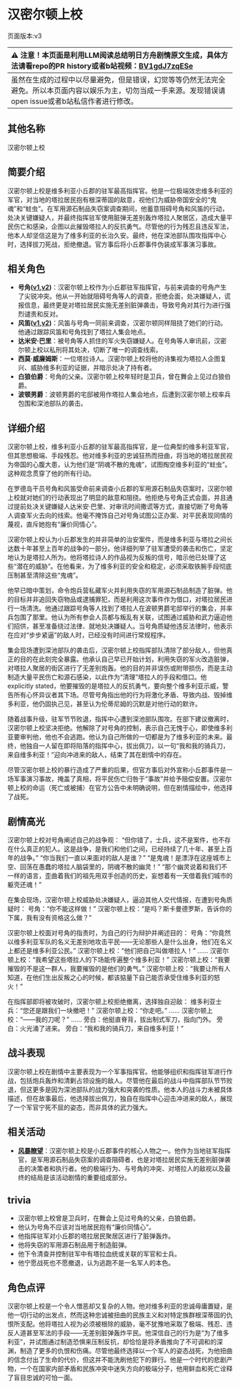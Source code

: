 # 汉密尔顿上校
页面版本:v3
 

| :warning: 注意！本页面是利用LLM阅读总结明日方舟剧情原文生成，具体方法请看repo的PR history或者b站视频：[BV1gdJ7zqESe](https://www.bilibili.com/video/BV1gdJ7zqESe/)         |
|:----------------------------|
| 虽然在生成的过程中以尽量避免，但是错误，幻觉等等仍然无法完全避免。所以本页面内容以娱乐为主，切勿当成一手来源。发现错误请open issue或者b站私信作者进行修改。|



## 其他名称
汉密尔顿上校
## 简要介绍
汉密尔顿上校是维多利亚小丘郡的驻军最高指挥官。他是一位极端效忠维多利亚的军官，对当地的塔拉居民抱有根深蒂固的敌意，视他们为威胁帝国安全的“鬼魂”和“蛀虫”。在军用源石制品失窃案调查期间，他蓄意阻碍号角和风笛的行动，处决关键嫌疑人，并最终指挥驻军使用脏弹无差别轰炸塔拉人聚居区，造成大量平民伤亡和感染，企图以此摧毁塔拉人的反抗勇气。尽管他的行为残忍且违反军法，他本人却坚信这是为了维多利亚的长治久安。最终，他在深池部队围攻指挥中心时，选择拔刀死战，拒绝撤退。官方事后将小丘郡事件伪装成军事演习事故。
## 相关角色
-   **号角([v1](../chars/char_4039_horn.md),[v2](char_4039_horn.md))**：汉密尔顿上校作为小丘郡驻军指挥官，与前来调查的号角产生了尖锐冲突。他从一开始就阻碍号角等人的调查，拒绝会面，处决嫌疑人，谎报信息，最终更是对塔拉居民实施无差别脏弹袭击，导致号角对其行为进行强烈谴责和反对。
-   **风笛([v1](../chars/char_222_bpipe.md),[v2](char_222_bpipe.md))**：风笛与号角一同前来调查，汉密尔顿同样阻挠了她们的行动。他通过跟踪风笛和号角找到了塔拉人集会地点。
-   **达米安·巴里**：被号角等人抓住的军火失窃嫌疑人。在号角等人审讯前，汉密尔顿上校以私刑将其处决，切断了唯一的调查线索。
-   **西莫·威廉姆斯**：一位塔拉诗人。汉密尔顿上校将他的诗集视为塔拉人企图复兴、威胁维多利亚的证据，并暗示处决了持有者。
-   **白狼伯爵**：号角的父亲。汉密尔顿上校年轻时是卫兵，曾在舞会上见过白狼伯爵。
-   **波顿男爵**：波顿男爵的宅邸被用作塔拉人集会地点，后遭到汉密尔顿上校率兵包围和深池部队的袭击。
## 详细介绍
汉密尔顿上校，维多利亚小丘郡的驻军最高指挥官，是一位典型的维多利亚军官，但其思想极端、手段残忍。他对维多利亚的忠诚狂热而扭曲，将当地的塔拉居民视为帝国的心腹大患，认为他们是“阴魂不散的鬼魂”，试图掏空维多利亚的“蛀虫”。这种观念贯穿了他的所有行动。

在罗德岛干员号角和风笛受命前来调查小丘郡的军用源石制品失窃案时，汉密尔顿上校就对她们的行动表现出了明显的敌意和阻挠。他拒绝与号角正式会面，并且通过提前处决关键嫌疑人达米安·巴里、对审讯时间撒谎等方式，直接切断了号角等人调查军火去向的线索。他毫不掩饰自己对号角试图公正办案、对平民表现同情的蔑视，直斥她抱有“廉价同情心”。

汉密尔顿上校认为小丘郡发生的并非简单的治安案件，而是维多利亚与塔拉之间长达数十年甚至上百年的战争的一部分。他详细列举了驻军遭受的袭击和伤亡，坚定地认为是塔拉人所为。他将塔拉诗人的作品视为反叛的信号，暗示他已处理了这些“潜在的威胁”。在他看来，为了维多利亚的安全和稳定，必须采取铁腕手段彻底压制甚至清除这些“鬼魂”。

他早已暗中策划，命令炮兵营私藏军火并利用失窃的军用源石制品制造了脏弹。他的目标并非追回失窃物品或逮捕罪犯，而是利用这次事件作为借口，对塔拉居民进行一场清洗。他通过跟踪号角等人找到了塔拉人在波顿男爵宅邸举行的集会，并率兵包围了那里。他认为所有参会人员都与叛乱有关联，试图通过威胁和武力逼迫他们招供，甚至准备绕过法律、就地处决嫌疑人。当号角质疑他违反法律时，他表示在应对“步步紧逼”的敌人时，已经没有时间进行常规程序。

集会现场遭到深池部队的袭击后，汉密尔顿上校指挥部队清除了部分敌人，但他真正的目的在此刻完全暴露。他承认自己早已开始计划，利用失窃的军火改造脏弹，对塔拉人聚居的街区进行了无差别炮轰。他的目的并非误伤或附带损伤，而是主动制造大量平民伤亡和源石感染，以此作为“清理”塔拉人的手段和借口。他 explicitly stated，他要摧毁的是塔拉人的反抗勇气，要向整个维多利亚示威，警告所有心怀异议者其下场。尽管号角指出他的行为将激化矛盾、导致内战、毁掉维多利亚，他仍固执己见，甚至认为伦蒂尼姆的沉默是对他行动的默许。

随着战事升级，驻军节节败退，指挥中心遭到深池部队围攻。在部下建议撤离时，汉密尔顿上校坚决拒绝。他解除了对号角的控制，表示自己无愧于心，即使维多利亚要审判他，他也不会逃跑。他认为自己所做的一切都是为了维多利亚的未来。最终，他独自一人留在即将陷落的指挥中心，拔出佩刀，以一句“我和我的骑兵刀，来自维多利亚！”迎向冲进来的敌人，结束了其在剧情中的存在。

尽管汉密尔顿上校的暴行造成了严重的后果，但官方事后对外宣称小丘郡事件是一场军事演习事故，掩盖了真相，将平民伤亡归咎于“事故”并给予赔偿安置。汉密尔顿上校的命运（死亡或被捕）在官方公告中未明确说明，但在剧情描绘中，他选择了战死。
## 剧情高光
汉密尔顿上校对号角阐述自己的战争观：
“但你错了，士兵，这不是案件，也不存在什么真正的犯人。这是战争，是我们和他们之间，已经持续了几十年、甚至上百年的战争。”
“你当我们一直以来面对的敌人是谁？”
“是鬼魂！是漂浮在这座城市上空、回荡在愚蠢的塔拉人脑袋里的，阴魂不散的幽灵！”
“那个幽灵说着和我们不一样的语言，歪曲着我们的祖先用双手创造的历史，妄想着有一天借着我们城市的躯壳还魂！”

在集会现场，汉密尔顿上校威胁处决嫌疑人，逼迫其他人交代情报，在遭到号角质疑时：
号角：“你不能这样做！”
汉密尔顿上校：“是吗？斯卡曼德罗斯，告诉你的下属，我有没有资格这么做？”

汉密尔顿上校面对号角的指责时，为自己的行为辩护并阐述目的：
号角：“你竟然以维多利亚军队的名义无差别地攻击平民——无论那些人是什么出身，他们在名义上都还是维多利亚公民。”
汉密尔顿上校：“他们把自己叫做塔拉人！”
......
汉密尔顿上校：“我希望这些塔拉人的下场能传遍整个维多利亚！”
汉密尔顿上校：“我要摧毁的不是这一群人，我要摧毁的是他们的勇气。”
汉密尔顿上校：“我要让所有人知道，在他们生出反叛之心的时候，都该掂量下自己能否承受住维多利亚的怒火！”

在指挥部即将被攻破时，汉密尔顿上校拒绝撤离，选择独自迎敌：
维多利亚士兵：“您还是跟我们一块撤吧！”
汉密尔顿上校：“你走吧。”
......
汉密尔顿上校：“——我的刀呢？”
......
旁白：他挺直脊背，拔出制式军刀，指向门外。
旁白：火光涌了进来。
旁白：“我和我的骑兵刀，来自维多利亚！”
## 战斗表现
汉密尔顿上校在剧情中主要表现为一个军事指挥官。他能够组织和指挥驻军进行作战，包括炮兵轰炸和清剿占领设施的敌人。尽管他在最后的战斗中指挥部队节节败退，但这更多是因为深池部队的战力强大和突袭的性质。他本人的战斗力未被具体描述，但在故事最后，他选择拔出佩刀，独自在指挥中心迎击冲进来的敌人，展现了一个军官宁死不屈的姿态，而非具体的武力强大。
## 相关活动
-   **[风暴瞭望](../stories/main_9.md)**：汉密尔顿上校是小丘郡事件的核心人物之一。他作为当地驻军指挥官，是军用源石制品失窃案的调查阻碍者，也是对塔拉居民实施无差别脏弹袭击的决策者和执行者。他的极端行为、与号角的冲突、对塔拉人的敌视以及最终的结局是该活动剧情的重要组成部分。
## trivia
*   汉密尔顿上校曾是卫兵时，在舞会上见过号角的父亲，白狼伯爵。
*   他认为号角不应该对当地居民抱有“廉价同情心”。
*   他指挥驻军对小丘郡的塔拉居民聚居区进行了脏弹轰炸。
*   他将失窃的军用源石制品用于制造脏弹。
*   他下令清查并控制驻军中有塔拉血统或关联的军官和士兵。
*   他宁愿战死也不愿撤退，认为逃跑不是一名军人的本色。
## 角色点评
汉密尔顿上校是一个令人憎恶却又复杂的人物。他对维多利亚的忠诚毋庸置疑，是他一切行动的出发点，然而这种忠诚被扭曲的民族主义和对特定族群根深蒂固的仇恨所支配。他将塔拉人视为必须被根除的威胁，毫不犹豫地采取了极端、残忍、违反人道甚至军法的手段——无差别脏弹轰炸平民。他深信自己的行为是“为了维多利亚”，并试图通过制造恐惧来压制反抗，却恰恰是将矛盾推向了不可调和的深渊，制造了更多的仇恨和伤痛。尽管他最终选择以一个军人的姿态战死，为他扭曲的信念付出了生命的代价，但这并不能洗刷他犯下的罪行。他是一个时代的悲剧产物，一个在国家内部矛盾和民族冲突中迷失方向的极端分子，他用鲜血和死亡诠释了盲目忠诚的可怕一面。